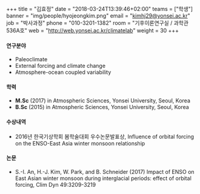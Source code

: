 +++
title = "김효정"
date = "2018-03-24T13:39:46+02:00"
teams = ["학생"]
banner = "img/people/hyojeongkim.png"
email = "kimhj29@yonsei.ac.kr"
job = "박사과정"
phone = "010-3201-1382"
room = "기후이론연구실 / 과학관 536A호"
web = "http://web.yonsei.ac.kr/climatelab"
weight = 30
+++

#### 연구분야
+ Paleoclimate
+ External forcing and climate change
+ Atmosphere-ocean coupled variability

#### 학력
 + **M.Sc** (2017) in Atmospheric Sciences, Yonsei University, Seoul, Korea
 + **B.Sc** (2015) in Atmospheric Sciences, Yonsei University, Seoul, Korea

#### 수상내역
 + 2016년 한국기상학회 봄학술대회 우수논문발표상, Influence of orbital forcing on the ENSO-East Asia winter monsoon relationship

#### 논문
+ S.-I. An, H.-J. Kim, W. Park, and B. Schneider (2017) Impact of ENSO on East Asian winter monsoon
during interglacial periods: effect of orbital forcing, Clim Dyn 49:3209-3219
